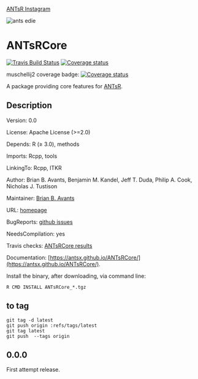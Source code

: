 [ANTsR Instagram](https://www.instagram.com/antsrx/)

![ants edie](http://i.imgur.com/DcV1NVT.png)

# ANTsRCore

[![Travis Build Status](https://travis-ci.org/ANTsX/ANTsRCore.png?branch=master)](https://travis-ci.org/ANTsX/ANTsRCore)
[![Coverage status](https://codecov.io/gh/ANTsX/ANTsRCore/branch/master/graph/badge.svg)](https://codecov.io/github/ANTsX/ANTsRCore?branch=master)

muschellij2 coverage badge:
[![Coverage status](https://codecov.io/gh/muschellij2/ANTsRCore/branch/master/graph/badge.svg)](https://codecov.io/github/muschellij2/ANTsRCore?branch=master)  

A package providing core features for [ANTsR](http://stnava.github.io/ANTsR/).

## Description

Version: 0.0

License: 	Apache License (>=2.0)

Depends:	R (≥ 3.0), methods

Imports:	Rcpp, tools

LinkingTo:	Rcpp, ITKR

Author:	Brian B. Avants, Benjamin M. Kandel, Jeff T. Duda, Philip A. Cook, Nicholas J. Tustison

Maintainer:	[Brian B. Avants](http://stnava.github.io/)

URL:	[homepage](https://github.com/stnava/ANTsRCore)

BugReports: [github issues](http://github.com/stnava/ANTsRCore/issues)

NeedsCompilation:	yes

Travis checks:	[ANTsRCore results](https://travis-ci.org/stnava/ANTsRCore)

Documentation: [https://antsx.github.io/ANTsRCore/](https://antsx.github.io/ANTsRCore/).


Install the binary, after downloading, via command line:

```
R CMD INSTALL ANTsRCore_*.tgz
```

## to tag

```
git tag -d latest
git push origin :refs/tags/latest
git tag latest
git push  --tags origin
```

## 0.0.0

First attempt release.
